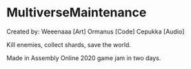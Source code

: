 # MultiverseMaintenance

Created by: 
 Weeenaaa [Art]
 Ormanus [Code]
 Cepukka [Audio]

Kill enemies, collect shards, save the world. 

Made in Assembly Online 2020 game jam in two days.
